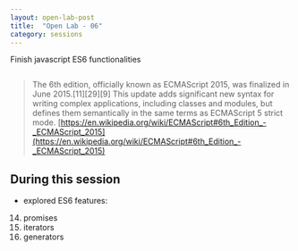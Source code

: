```yaml
---
layout: open-lab-post
title:  "Open Lab - 06"
category: sessions
---
```


Finish javascript ES6 functionalities

<span class="image right"><img src="/src/assets/images/128px-Mad_scientist_transparent_background.svg.png" alt=""></span>

> The 6th edition, officially known as ECMAScript 2015, was finalized in June 2015.[11][29][9] This update adds significant new syntax for writing complex applications, including classes and modules, but defines them semantically in the same terms as ECMAScript 5 strict mode.
[https://en.wikipedia.org/wiki/ECMAScript#6th_Edition_-_ECMAScript_2015](https://en.wikipedia.org/wiki/ECMAScript#6th_Edition_-_ECMAScript_2015)

## During this session
* explored ES6 features:

14. promises
15. iterators
16. generators
